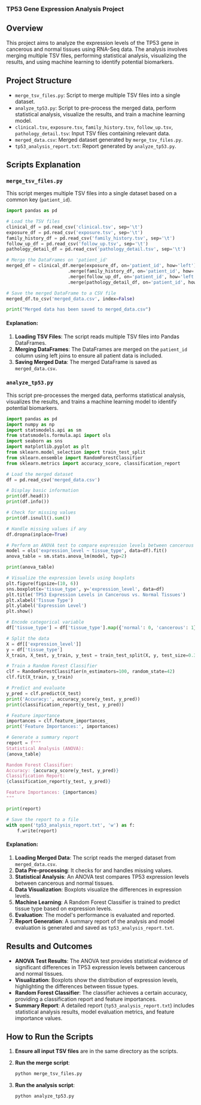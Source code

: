 
### TP53 Gene Expression Analysis Project

## Overview

This project aims to analyze the expression levels of the TP53 gene in cancerous and normal tissues using RNA-Seq data. The analysis involves merging multiple TSV files, performing statistical analysis, visualizing the results, and using machine learning to identify potential biomarkers.

## Project Structure

- `merge_tsv_files.py`: Script to merge multiple TSV files into a single dataset.
- `analyze_tp53.py`: Script to pre-process the merged data, perform statistical analysis, visualize the results, and train a machine learning model.
- `clinical.tsv`, `exposure.tsv`, `family_history.tsv`, `follow_up.tsv`, `pathology_detail.tsv`: Input TSV files containing relevant data.
- `merged_data.csv`: Merged dataset generated by `merge_tsv_files.py`.
- `tp53_analysis_report.txt`: Report generated by `analyze_tp53.py`.

## Scripts Explanation

### `merge_tsv_files.py`

This script merges multiple TSV files into a single dataset based on a common key (`patient_id`).

```python
import pandas as pd

# Load the TSV files
clinical_df = pd.read_csv('clinical.tsv', sep='\t')
exposure_df = pd.read_csv('exposure.tsv', sep='\t')
family_history_df = pd.read_csv('family_history.tsv', sep='\t')
follow_up_df = pd.read_csv('follow_up.tsv', sep='\t')
pathology_detail_df = pd.read_csv('pathology_detail.tsv', sep='\t')

# Merge the DataFrames on 'patient_id'
merged_df = clinical_df.merge(exposure_df, on='patient_id', how='left') \
                       .merge(family_history_df, on='patient_id', how='left') \
                       .merge(follow_up_df, on='patient_id', how='left') \
                       .merge(pathology_detail_df, on='patient_id', how='left')

# Save the merged DataFrame to a CSV file
merged_df.to_csv('merged_data.csv', index=False)

print("Merged data has been saved to merged_data.csv")
```

#### Explanation:

1. **Loading TSV Files**: The script reads multiple TSV files into Pandas DataFrames.
2. **Merging DataFrames**: The DataFrames are merged on the `patient_id` column using left joins to ensure all patient data is included.
3. **Saving Merged Data**: The merged DataFrame is saved as `merged_data.csv`.

### `analyze_tp53.py`

This script pre-processes the merged data, performs statistical analysis, visualizes the results, and trains a machine learning model to identify potential biomarkers.

```python
import pandas as pd
import numpy as np
import statsmodels.api as sm
from statsmodels.formula.api import ols
import seaborn as sns
import matplotlib.pyplot as plt
from sklearn.model_selection import train_test_split
from sklearn.ensemble import RandomForestClassifier
from sklearn.metrics import accuracy_score, classification_report

# Load the merged dataset
df = pd.read_csv('merged_data.csv')

# Display basic information
print(df.head())
print(df.info())

# Check for missing values
print(df.isnull().sum())

# Handle missing values if any
df.dropna(inplace=True)

# Perform an ANOVA test to compare expression levels between cancerous and normal tissues
model = ols('expression_level ~ tissue_type', data=df).fit()
anova_table = sm.stats.anova_lm(model, typ=2)

print(anova_table)

# Visualize the expression levels using boxplots
plt.figure(figsize=(10, 6))
sns.boxplot(x='tissue_type', y='expression_level', data=df)
plt.title('TP53 Expression Levels in Cancerous vs. Normal Tissues')
plt.xlabel('Tissue Type')
plt.ylabel('Expression Level')
plt.show()

# Encode categorical variable
df['tissue_type'] = df['tissue_type'].map({'normal': 0, 'cancerous': 1})

# Split the data
X = df[['expression_level']]
y = df['tissue_type']
X_train, X_test, y_train, y_test = train_test_split(X, y, test_size=0.3, random_state=42)

# Train a Random Forest Classifier
clf = RandomForestClassifier(n_estimators=100, random_state=42)
clf.fit(X_train, y_train)

# Predict and evaluate
y_pred = clf.predict(X_test)
print('Accuracy:', accuracy_score(y_test, y_pred))
print(classification_report(y_test, y_pred))

# Feature importance
importances = clf.feature_importances_
print('Feature Importances:', importances)

# Generate a summary report
report = f"""
Statistical Analysis (ANOVA):
{anova_table}

Random Forest Classifier:
Accuracy: {accuracy_score(y_test, y_pred)}
Classification Report:
{classification_report(y_test, y_pred)}

Feature Importances: {importances}
"""

print(report)

# Save the report to a file
with open('tp53_analysis_report.txt', 'w') as f:
    f.write(report)
```

#### Explanation:

1. **Loading Merged Data**: The script reads the merged dataset from `merged_data.csv`.
2. **Data Pre-processing**: It checks for and handles missing values.
3. **Statistical Analysis**: An ANOVA test compares TP53 expression levels between cancerous and normal tissues.
4. **Data Visualization**: Boxplots visualize the differences in expression levels.
5. **Machine Learning**: A Random Forest Classifier is trained to predict tissue type based on expression levels.
6. **Evaluation**: The model's performance is evaluated and reported.
7. **Report Generation**: A summary report of the analysis and model evaluation is generated and saved as `tp53_analysis_report.txt`.

## Results and Outcomes

- **ANOVA Test Results**: The ANOVA test provides statistical evidence of significant differences in TP53 expression levels between cancerous and normal tissues.
- **Visualization**: Boxplots show the distribution of expression levels, highlighting the differences between tissue types.
- **Random Forest Classifier**: The classifier achieves a certain accuracy, providing a classification report and feature importances.
- **Summary Report**: A detailed report (`tp53_analysis_report.txt`) includes statistical analysis results, model evaluation metrics, and feature importance values.

## How to Run the Scripts

1. **Ensure all input TSV files** are in the same directory as the scripts.
2. **Run the merge script**:

   ```bash
   python merge_tsv_files.py
   ```

3. **Run the analysis script**:

   ```bash
   python analyze_tp53.py
   ```


